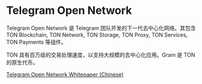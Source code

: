 # Telegram Open Network

Telegram Open Network 是 Telegram 团队开发的下一代去中心化网络。其包含 TON Blockchain, TON Network, TON Storage, TON Proxy, TON Services, TON Payments 等组件。 

TON 具有百万级的交易处理速度，以支持大规模的去中心化应用。Gram 是 TON 的原生代币。

[Telegram Open Network Whitepaper (Chinese)](./TON/README.md)